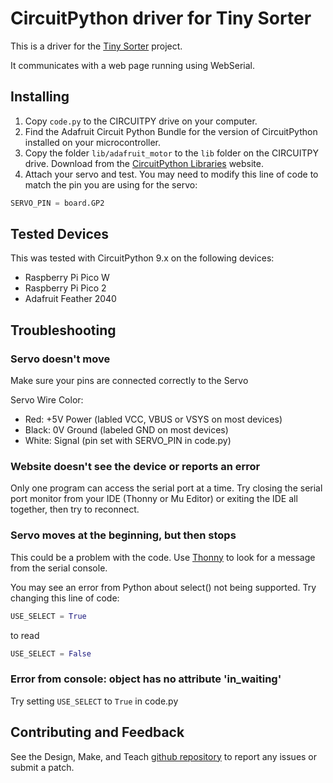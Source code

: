 # CircuitPython driver for Tiny Sorter

This is a driver for the [Tiny Sorter](https://designmakeandteach.com/projects/tiny-sorter) project.

It communicates with a web page running using WebSerial.


## Installing

1. Copy `code.py` to the CIRCUITPY drive on your computer.
2. Find the Adafruit Circuit Python Bundle for the version of CircuitPython
installed on your microcontroller. 
3. Copy the folder `lib/adafruit_motor` to the `lib` folder on 
the CIRCUITPY drive. Download from the 
[CircuitPython Libraries](https://circuitpython.org/libraries) website.
4. Attach your servo and test. You may need to modify this line of
code to match the pin you are using for the servo:

```Python
SERVO_PIN = board.GP2
```

## Tested Devices

This was tested with CircuitPython 9.x on the following devices:

- Raspberry Pi Pico W
- Raspberry Pi Pico 2
- Adafruit Feather 2040

## Troubleshooting

### Servo doesn't move
Make sure your pins are connected correctly to the Servo

Servo Wire Color:

- Red: +5V Power (labled VCC, VBUS or VSYS on most devices)
- Black: 0V Ground (labeled GND on most devices)
- White: Signal (pin set with SERVO_PIN in code.py)

### Website doesn't see the device or reports an error

Only one program can access the serial port at a time.  Try 
closing the serial port monitor from your IDE (Thonny or Mu Editor)
or exiting the IDE all together, then try to reconnect.

### Servo moves at the beginning, but then stops

This could be a problem with the code.  Use [Thonny](https://thonny.org/) to
look for a message from the serial console.

You may see an error from Python about select() not 
being supported.  Try changing this line of code:

```Python
USE_SELECT = True
```

to read

```Python
USE_SELECT = False
```

### Error from console: object has no attribute 'in_waiting'

Try setting `USE_SELECT` to `True` in code.py


## Contributing and Feedback

See the Design, Make, and Teach [github repository](https://github.com/designmakeandteach/tiny-sorter)
to report any issues or submit a patch. 
